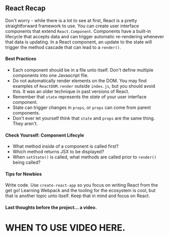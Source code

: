 ## React Recap

Don't worry - while there is a lot to see at first, React is a pretty straightforward framework to use. You can create user interface components that extend `React.Component`. Components have a built-in lifecycle that accepts data and can trigger automatic re-rendering whenever that data is updating. In a React component, an update to the state will trigger the method cascade that can lead to a `render()`.

#### Best Practices

- Each component should be in a file unto itself. Don't define multiple components into one Javascript file.
- Do not automatically render elements on the DOM. You may find examples of `ReactDOM.render` outside `index.js`, but you should avoid this. It was an older technique in past versions of React.
- Remember that `state` represents the _state_ of your user interface component.
- State can trigger changes in `props`, or `props` can come from parent components.
- Don't ever let yourself think that `state` and `props` are the same thing. They aren't.

#### Check Yourself: Component Lifecyle

- What method inside of a component is called first?
- Which method returns JSX to be displayed?
- When `setState()` is called, what methods are called prior to `render()` being called?

#### Tips for Newbies

Write code. Use `create-react-app` so you focus on writing React from the get go! Learning Webpack and the tooling for the ecosystem is cool, but that is another topic unto itself. Keep that in mind and focus on React.

#### Last thoughts before the project... a video.

# WHEN TO USE VIDEO HERE.
